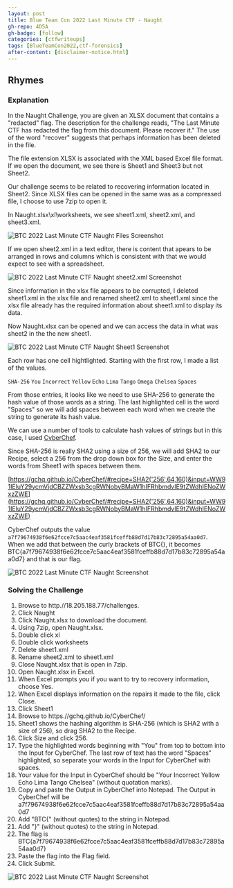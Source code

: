 ```yaml
---
layout: post
title: Blue Team Con 2022 Last Minute CTF - Naught
gh-repo: 4D5A
gh-badge: [follow]
categories: [ctfwriteups]
tags: [BlueTeamCon2022,ctf-forensics]
after-content: [disclaimer-notice.html]
---
```


## Rhymes

### Explanation
In the Naught Challenge, you are given an XLSX document that contains a "redacted" flag. The description for the challenge reads, "The Last Minute CTF has redacted the flag from this document. Please recover it." The use of the word "recover" suggests that perhaps information has been deleted in the file.

The file extension XLSX is associated with the XML based Excel file format. If we open the document, we see there is Sheet1 and Sheet3 but not Sheet2.

Our challenge seems to be related to recovering information located in Sheet2. Since XLSX files can be opened in the same was as a compressed file, I choose to use 7zip to open it.

In Naught.xlsx\xl\worksheets, we see sheet1.xml, sheet2.xml, and sheet3.xml.

<img src="{{ 'assets/img/2022-09-01-btc-2022-last-minute-ctf-naught/btc-2022-last-minute-ctf-naught-files-screenshot.png' | relative_url }}" alt='BTC 2022 Last Minute CTF Naught Files Screenshot' />

If we open sheet2.xml in a text editor, there is content that apears to be arranged in rows and columns which is consistent with that we would expect to see with a spreadsheet.

<img src="{{ 'assets/img/2022-09-01-btc-2022-last-minute-ctf-naught/btc-2022-last-minute-ctf-naught-sheet2-xml-screenshot.png' | relative_url }}" alt='BTC 2022 Last Minute CTF Naught sheet2.xml Screenshot' />

Since information in the xlsx file appears to be corrupted, I deleted sheet1.xml in the xlsx file and renamed sheet2.xml to sheet1.xml since the xlsx file already has the required information about sheet1.xml to display its data.

Now Naught.xlsx can be opened and we can access the data in what was sheet2 in the the new sheet1.

<img src="{{ 'assets/img/2022-09-01-btc-2022-last-minute-ctf-naught/btc-2022-last-minute-ctf-naught-sheet1-screenshot.png' | relative_url }}" alt='BTC 2022 Last Minute CTF Naught Sheet1 Screenshot' />

Each row has one cell hightlighted. Starting with the first row, I made a list of the values.

```SHA-256```
```You```
```Incorrect```
```Yellow```
```Echo```
```Lima```
```Tango```
```Omega```
```Chelsea```
```Spaces```

From those entries, it looks like we need to use SHA-256 to generate the hash value of those words as a string. The last highlighted cell is the word "Spaces" so we will add spaces between each word when we create the string to generate its hash value.

We can use a number of tools to calculate hash values of strings but in this case, I used [CyberChef](https://gchq.github.io/).

Since SHA-256 is really SHA2 using a size of 256, we will add SHA2 to our Recipe, select a 256 from the drop down box for the Size, and enter the words from Sheet1 with spaces between them.

[https://gchq.github.io/CyberChef/#recipe=SHA2('256',64,160)&input=WW91IEluY29ycmVjdCBZZWxsb3cgRWNobyBMaW1hIFRhbmdvIE9tZWdhIENoZWxzZWE](https://gchq.github.io/CyberChef/#recipe=SHA2('256',64,160)&input=WW91IEluY29ycmVjdCBZZWxsb3cgRWNobyBMaW1hIFRhbmdvIE9tZWdhIENoZWxzZWE)

CyberChef outputs the value ```a7f79674938f6e62fcce7c5aac4eaf3581fceffb88d7d17b83c72895a54aa0d7```. When we add that between the curly brackets of BTC{}, it becomes BTC{a7f79674938f6e62fcce7c5aac4eaf3581fceffb88d7d17b83c72895a54aa0d7} and that is our flag.

<img src="{{ 'assets/img/2022-09-01-btc-2022-last-minute-ctf-naught/btc-2022-last-minute-ctf-naught-screenshot.png' | relative_url }}" alt='BTC 2022 Last Minute CTF Naught Screenshot' />


### Solving the Challenge
1. Browse to http.//18.205.188.77/challenges.
2. Click Naught
3. Click Naught.xlsx to download the document.
4. Using 7zip, open Naught.xlsx.
5. Double click xl
6. Double click worksheets
7. Delete sheet1.xml
8. Rename sheet2.xml to sheet1.xml
9. Close Naught.xlsx that is open in 7zip.
10. Open Naught.xlsx in Excel.
11.  When Excel prompts you if you want to try to recovery information, choose Yes.
12. When Excel displays information on the repairs it made to the file, click Close.
13. Click Sheet1
14. Browse to https.//gchq.github.io/CyberChef/
15. Sheet1 shows the hashing algorithm is SHA-256 (which is SHA2 with a size of 256), so drag SHA2 to the Recipe.
16. Click Size and click 256.
17. Type the highlighted words beginning with "You" from top to bottom into the Input for CyberChef. The last row of text has the word "Spaces" highlighted, so separate your words in the Input for CyberChef with spaces.
18. Your value for the Input in CyberChef should be "Your Incorrect Yellow Echo Lima Tango Chelsea" (without quotation marks).
19. Copy and paste the Output in CyberChef into Notepad. The Output in CyberChef will be a7f79674938f6e62fcce7c5aac4eaf3581fceffb88d7d17b83c72895a54aa0d7
20. Add "BTC{" (without quotes) to the string in Notepad.
21. Add "}" (without quotes) to the string in Notepad.
22. The flag is BTC{a7f79674938f6e62fcce7c5aac4eaf3581fceffb88d7d17b83c72895a54aa0d7}
23. Paste the flag into the Flag field.
24. Click Submit.

<img src="{{ 'assets/img/2022-09-01-btc-2022-last-minute-ctf-writeups/btc-2022-last-minute-ctf-naught-screenshot.png' | relative_url }}" alt='BTC 2022 Last Minute CTF Naught Screenshot' />